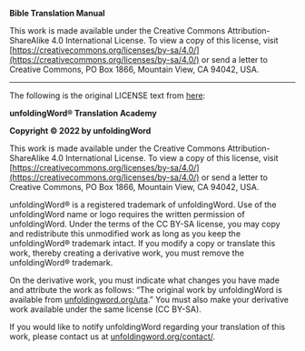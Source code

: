 **Bible Translation Manual**

This work is made available under the Creative Commons Attribution-ShareAlike 4.0 International License. To view a copy of this license, visit [https://creativecommons.org/licenses/by-sa/4.0/](https://creativecommons.org/licenses/by-sa/4.0/) or send a letter to Creative Commons, PO Box 1866, Mountain View, CA 94042, USA.

---

The following is the original LICENSE text from [here](https://git.door43.org/unfoldingWord/en_ta/src/branch/master/LICENSE.md):

**unfoldingWord® Translation Academy**

**Copyright © 2022 by unfoldingWord**

This work is made available under the Creative Commons Attribution-ShareAlike 4.0 International License. To view a copy of this license, visit [https://creativecommons.org/licenses/by-sa/4.0/](https://creativecommons.org/licenses/by-sa/4.0/) or send a letter to Creative Commons, PO Box 1866, Mountain View, CA 94042, USA.

unfoldingWord® is a registered trademark of unfoldingWord. Use of the unfoldingWord name or logo requires the written permission of unfoldingWord. Under the terms of the CC BY-SA license, you may copy and redistribute this unmodified work as long as you keep the unfoldingWord® trademark intact. If you modify a copy or translate this work, thereby creating a derivative work, you must remove the unfoldingWord® trademark.

On the derivative work, you must indicate what changes you have made and attribute the work as follows: “The original work by unfoldingWord is available from [unfoldingword.org/uta](https://www.unfoldingword.org/uta).” You must also make your derivative work available under the same license (CC BY-SA).

If you would like to notify unfoldingWord regarding your translation of this work, please contact us at [unfoldingword.org/contact/](https://www.unfoldingword.org/contact/).
